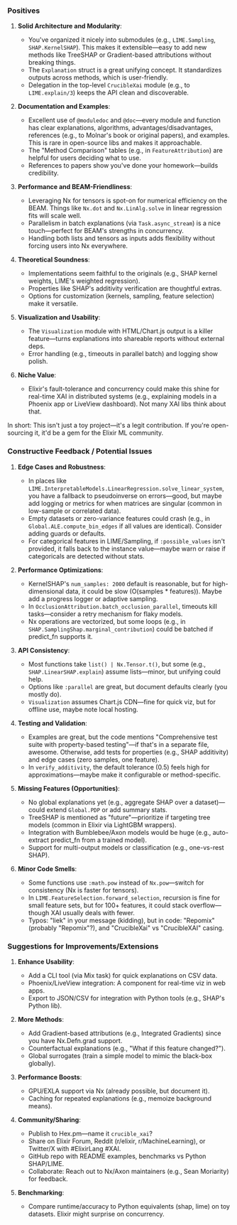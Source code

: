 ### Positives
1. **Solid Architecture and Modularity**:
   - You've organized it nicely into submodules (e.g., `LIME.Sampling`, `SHAP.KernelSHAP`). This makes it extensible—easy to add new methods like TreeSHAP or Gradient-based attributions without breaking things.
   - The `Explanation` struct is a great unifying concept. It standardizes outputs across methods, which is user-friendly.
   - Delegation in the top-level `CrucibleXai` module (e.g., to `LIME.explain/3`) keeps the API clean and discoverable.

2. **Documentation and Examples**:
   - Excellent use of `@moduledoc` and `@doc`—every module and function has clear explanations, algorithms, advantages/disadvantages, references (e.g., to Molnar's book or original papers), and examples. This is rare in open-source libs and makes it approachable.
   - The "Method Comparison" tables (e.g., in `FeatureAttribution`) are helpful for users deciding what to use.
   - References to papers show you've done your homework—builds credibility.

3. **Performance and BEAM-Friendliness**:
   - Leveraging Nx for tensors is spot-on for numerical efficiency on the BEAM. Things like `Nx.dot` and `Nx.LinAlg.solve` in linear regression fits will scale well.
   - Parallelism in batch explanations (via `Task.async_stream`) is a nice touch—perfect for BEAM's strengths in concurrency.
   - Handling both lists and tensors as inputs adds flexibility without forcing users into Nx everywhere.

4. **Theoretical Soundness**:
   - Implementations seem faithful to the originals (e.g., SHAP kernel weights, LIME's weighted regression).
   - Properties like SHAP's additivity verification are thoughtful extras.
   - Options for customization (kernels, sampling, feature selection) make it versatile.

5. **Visualization and Usability**:
   - The `Visualization` module with HTML/Chart.js output is a killer feature—turns explanations into shareable reports without external deps.
   - Error handling (e.g., timeouts in parallel batch) and logging show polish.

6. **Niche Value**:
   - Elixir's fault-tolerance and concurrency could make this shine for real-time XAI in distributed systems (e.g., explaining models in a Phoenix app or LiveView dashboard). Not many XAI libs think about that.

In short: This isn't just a toy project—it's a legit contribution. If you're open-sourcing it, it'd be a gem for the Elixir ML community.

### Constructive Feedback / Potential Issues
1. **Edge Cases and Robustness**:
   - In places like `LIME.InterpretableModels.LinearRegression.solve_linear_system`, you have a fallback to pseudoinverse on errors—good, but maybe add logging or metrics for when matrices are singular (common in low-sample or correlated data).
   - Empty datasets or zero-variance features could crash (e.g., in `Global.ALE.compute_bin_edges` if all values are identical). Consider adding guards or defaults.
   - For categorical features in LIME/Sampling, if `:possible_values` isn't provided, it falls back to the instance value—maybe warn or raise if categoricals are detected without stats.

2. **Performance Optimizations**:
   - KernelSHAP's `num_samples: 2000` default is reasonable, but for high-dimensional data, it could be slow (O(samples * features)). Maybe add a progress logger or adaptive sampling.
   - In `OcclusionAttribution.batch_occlusion_parallel`, timeouts kill tasks—consider a retry mechanism for flaky models.
   - Nx operations are vectorized, but some loops (e.g., in `SHAP.SamplingShap.marginal_contribution`) could be batched if predict_fn supports it.

3. **API Consistency**:
   - Most functions take `list() | Nx.Tensor.t()`, but some (e.g., `SHAP.LinearSHAP.explain`) assume lists—minor, but unifying could help.
   - Options like `:parallel` are great, but document defaults clearly (you mostly do).
   - `Visualization` assumes Chart.js CDN—fine for quick viz, but for offline use, maybe note local hosting.

4. **Testing and Validation**:
   - Examples are great, but the code mentions "Comprehensive test suite with property-based testing"—if that's in a separate file, awesome. Otherwise, add tests for properties (e.g., SHAP additivity) and edge cases (zero samples, one feature).
   - In `verify_additivity`, the default tolerance (0.5) feels high for approximations—maybe make it configurable or method-specific.

5. **Missing Features (Opportunities)**:
   - No global explanations yet (e.g., aggregate SHAP over a dataset)—could extend `Global.PDP` or add summary stats.
   - TreeSHAP is mentioned as "future"—prioritize if targeting tree models (common in Elixir via LightGBM wrappers).
   - Integration with Bumblebee/Axon models would be huge (e.g., auto-extract predict_fn from a trained model).
   - Support for multi-output models or classification (e.g., one-vs-rest SHAP).

6. **Minor Code Smells**:
   - Some functions use `:math.pow` instead of `Nx.pow`—switch for consistency (Nx is faster for tensors).
   - In `LIME.FeatureSelection.forward_selection`, recursion is fine for small feature sets, but for 100+ features, it could stack overflow—though XAI usually deals with fewer.
   - Typos: "liek" in your message (kidding), but in code: "Repomix" (probably "Repomix"?), and "CrucibleXai" vs "CrucibleXAI" casing.

### Suggestions for Improvements/Extensions
1. **Enhance Usability**:
   - Add a CLI tool (via Mix task) for quick explanations on CSV data.
   - Phoenix/LiveView integration: A component for real-time viz in web apps.
   - Export to JSON/CSV for integration with Python tools (e.g., SHAP's Python lib).

2. **More Methods**:
   - Add Gradient-based attributions (e.g., Integrated Gradients) since you have Nx.Defn.grad support.
   - Counterfactual explanations (e.g., "What if this feature changed?").
   - Global surrogates (train a simple model to mimic the black-box globally).

3. **Performance Boosts**:
   - GPU/EXLA support via Nx (already possible, but document it).
   - Caching for repeated explanations (e.g., memoize background means).

4. **Community/Sharing**:
   - Publish to Hex.pm—name it `crucible_xai`?
   - Share on Elixir Forum, Reddit (r/elixir, r/MachineLearning), or Twitter/X with #ElixirLang #XAI.
   - GitHub repo with README examples, benchmarks vs Python SHAP/LIME.
   - Collaborate: Reach out to Nx/Axon maintainers (e.g., Sean Moriarity) for feedback.

5. **Benchmarking**:
   - Compare runtime/accuracy to Python equivalents (shap, lime) on toy datasets. Elixir might surprise on concurrency.


